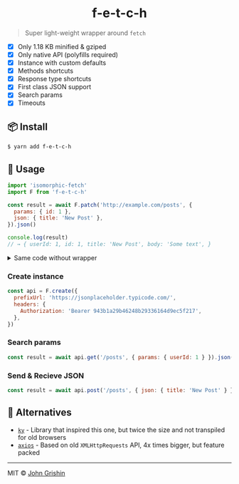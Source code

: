 <h1>
  <center>f-e-t-c-h</center>
</h1>

> Super light-weight wrapper around `fetch`

- [x] Only 1.18 KB minified & gziped
- [x] Only native API (polyfills required)
- [x] Instance with custom defaults
- [x] Methods shortcuts
- [x] Response type shortcuts
- [x] First class JSON support
- [x] Search params
- [x] Timeouts

## 📦 Install

```sh
$ yarn add f-e-t-c-h
```

## 📝 Usage

```js
import 'isomorphic-fetch'
import F from 'f-e-t-c-h'

const result = await F.patch('http://example.com/posts', {
  params: { id: 1 },
  json: { title: 'New Post' },
}).json()

console.log(result)
// → { userId: 1, id: 1, title: 'New Post', body: 'Some text', }
```

<details><summary>Same code without wrapper</summary>

```js
import 'isomorphic-fetch'

const response = await fetch('http://example.com/posts?id=1', {
  method: 'PATCH',
  headers: {
    'content-type': 'application/json',
    accept: 'application/json',
  },
  body: JSON.stringify({ title: 'New Post' }),
})

if (!response.ok) {
  throw new Error('Oops')
}

const result = await response.json()

console.log(result)
// → { userId: 1, id: 1, title: 'New Post', body: 'Some text' }
```

</details>

### Create instance

```js
const api = F.create({
  prefixUrl: 'https://jsonplaceholder.typicode.com/',
  headers: {
    Authorization: 'Bearer 943b1a29b46248b29336164d9ec5f217',
  },
})
```

### Search params

```js
const result = await api.get('/posts', { params: { userId: 1 } }).json()
```

### Send & Recieve JSON

```js
const result = await api.post('/posts', { json: { title: 'New Post' } }).json()
```

## 🔗 Alternatives

- [`ky`](https://github.com/sindresorhus/ky) - Library that inspired this one, but twice the size and not transpiled for old browsers
- [`axios`](https://github.com/axios/axios) - Based on old `XMLHttpRequests` API, 4x times bigger, but feature packed

---

MIT © [John Grishin](http://johngrish.in)

